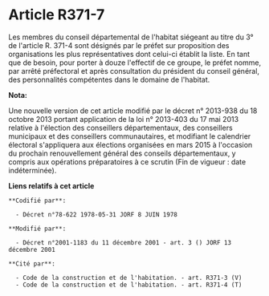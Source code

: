 # Article R371-7

Les membres du conseil départemental de l'habitat siégeant au titre du 3° de l'article R. 371-4 sont désignés par le préfet
sur proposition des organisations les plus représentatives dont celui-ci établit la liste. En tant que de besoin, pour porter
à douze l'effectif de ce groupe, le préfet nomme, par arrêté préfectoral et après consultation du président du conseil
général, des personnalités compétentes dans le domaine de l'habitat.

**Nota:**

Une nouvelle version de cet article modifié par le décret n° 2013-938 du 18 octobre 2013 portant application de la loi n°
2013-403 du 17 mai 2013 relative à l'élection des conseillers départementaux, des conseillers municipaux et des conseillers
communautaires, et modifiant le calendrier électoral s'appliquera aux élections organisées en mars 2015 à l'occasion du
prochain renouvellement général des conseils départementaux, y compris aux opérations préparatoires à ce scrutin (Fin de
vigueur : date indéterminée).

**Liens relatifs à cet article**

	**Codifié par**:

	  - Décret n°78-622 1978-05-31 JORF 8 JUIN 1978

	**Modifié par**:

	  - Décret n°2001-1183 du 11 décembre 2001 - art. 3 () JORF 13 décembre 2001

	**Cité par**:

	  - Code de la construction et de l'habitation. - art. R371-3 (V)
	  - Code de la construction et de l'habitation. - art. R371-4 (T)
